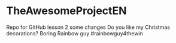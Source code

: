 # TheAwesomeProjectEN
Repo for GitHub lesson 2
some changes
Do you like my Christmas decorations?
Boring Rainbow guy
#rainbowguy4thewin
